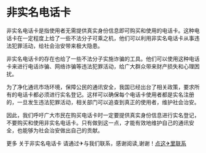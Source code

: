 # 非实名电话卡

非实名电话卡是指使用者无需提供真实身份信息即可购买和使用的电话卡。这种电话卡在一定程度上给了一些不法分子可乘之机，他们可以利用非实名电话卡从事违法犯罪活动，给社会治安带来极大隐患。

非实名电话卡的存在也给了一些不法分子实施诈骗的工具。他们可以使用这种电话卡来进行电话诈骗、网络诈骗等违法犯罪活动，给广大群众带来财产损失和心理困扰。

为了净化通讯市场环境，保障公民的通讯安全，我国已经出台了相关政策，要求所有的电话卡都必须进行实名登记。这样可以确保每个电话卡使用者都是实名注册的，一旦发生违法犯罪活动，相关部门可以追查到真正的使用者，维护社会治安。

因此，我们呼吁广大市民在购买电话卡时一定要提供真实身份信息进行实名登记，不要购买和使用非实名电话卡。只有做到这一点，才能有效地维护自己的通讯安全，也能够为社会治安做出自己的贡献。

更多 关于非实名电话卡 请通过✈与我们联系，感谢阅读,谢谢！[点这✈里联系](https://lm.k02.cc)